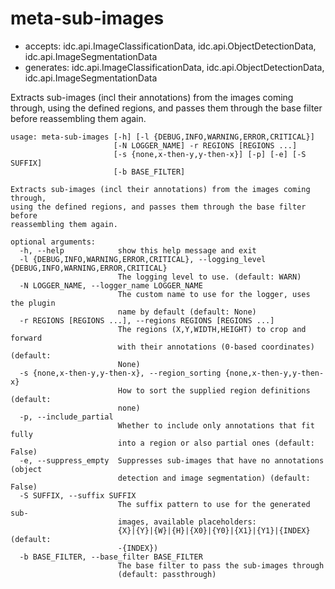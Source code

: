 # meta-sub-images

* accepts: idc.api.ImageClassificationData, idc.api.ObjectDetectionData, idc.api.ImageSegmentationData
* generates: idc.api.ImageClassificationData, idc.api.ObjectDetectionData, idc.api.ImageSegmentationData

Extracts sub-images (incl their annotations) from the images coming through, using the defined regions, and passes them through the base filter before reassembling them again.

```
usage: meta-sub-images [-h] [-l {DEBUG,INFO,WARNING,ERROR,CRITICAL}]
                       [-N LOGGER_NAME] -r REGIONS [REGIONS ...]
                       [-s {none,x-then-y,y-then-x}] [-p] [-e] [-S SUFFIX]
                       [-b BASE_FILTER]

Extracts sub-images (incl their annotations) from the images coming through,
using the defined regions, and passes them through the base filter before
reassembling them again.

optional arguments:
  -h, --help            show this help message and exit
  -l {DEBUG,INFO,WARNING,ERROR,CRITICAL}, --logging_level {DEBUG,INFO,WARNING,ERROR,CRITICAL}
                        The logging level to use. (default: WARN)
  -N LOGGER_NAME, --logger_name LOGGER_NAME
                        The custom name to use for the logger, uses the plugin
                        name by default (default: None)
  -r REGIONS [REGIONS ...], --regions REGIONS [REGIONS ...]
                        The regions (X,Y,WIDTH,HEIGHT) to crop and forward
                        with their annotations (0-based coordinates) (default:
                        None)
  -s {none,x-then-y,y-then-x}, --region_sorting {none,x-then-y,y-then-x}
                        How to sort the supplied region definitions (default:
                        none)
  -p, --include_partial
                        Whether to include only annotations that fit fully
                        into a region or also partial ones (default: False)
  -e, --suppress_empty  Suppresses sub-images that have no annotations (object
                        detection and image segmentation) (default: False)
  -S SUFFIX, --suffix SUFFIX
                        The suffix pattern to use for the generated sub-
                        images, available placeholders:
                        {X}|{Y}|{W}|{H}|{X0}|{Y0}|{X1}|{Y1}|{INDEX} (default:
                        -{INDEX})
  -b BASE_FILTER, --base_filter BASE_FILTER
                        The base filter to pass the sub-images through
                        (default: passthrough)
```
